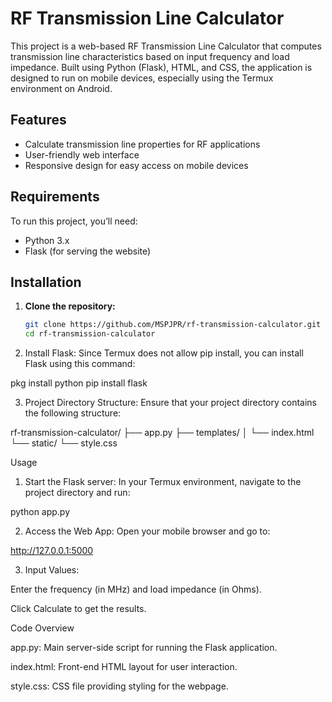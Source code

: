 
# RF Transmission Line Calculator

This project is a web-based RF Transmission Line Calculator that computes transmission line characteristics based on input frequency and load impedance. Built using Python (Flask), HTML, and CSS, the application is designed to run on mobile devices, especially using the Termux environment on Android.

## Features
- Calculate transmission line properties for RF applications
- User-friendly web interface
- Responsive design for easy access on mobile devices

## Requirements
To run this project, you’ll need:
- Python 3.x
- Flask (for serving the website)

## Installation
1. **Clone the repository:**
   ```bash
   git clone https://github.com/MSPJPR/rf-transmission-calculator.git
   cd rf-transmission-calculator

2. Install Flask: Since Termux does not allow pip install, you can install Flask using this command:

pkg install python
pip install flask


3. Project Directory Structure: Ensure that your project directory contains the following structure:

rf-transmission-calculator/
├── app.py
├── templates/
│   └── index.html
└── static/
    └── style.css



Usage

1. Start the Flask server: In your Termux environment, navigate to the project directory and run:

python app.py


2. Access the Web App: Open your mobile browser and go to:

http://127.0.0.1:5000


3. Input Values:

Enter the frequency (in MHz) and load impedance (in Ohms).

Click Calculate to get the results.




Code Overview

app.py: Main server-side script for running the Flask application.

index.html: Front-end HTML layout for user interaction.

style.css: CSS file providing styling for the webpage.
